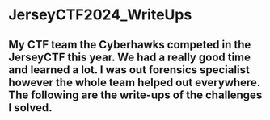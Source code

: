 # JerseyCTF2024_WriteUps
<h2>My CTF team the Cyberhawks competed in the JerseyCTF this year. We had a really good time and learned a lot. I was out forensics specialist however the whole team helped out everywhere. The following are the write-ups of the challenges I solved.</h2>
<h3></h3>

